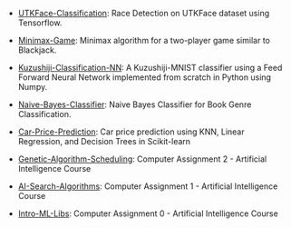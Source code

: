 * [UTKFace-Classification](https://github.com/daneshvar-amrollahi/UTKFace-Classification): Race Detection on UTKFace dataset using Tensorflow.

* [Minimax-Game](https://github.com/daneshvar-amrollahi/Minimax-Game): Minimax algorithm for a two-player game similar to Blackjack.

* [Kuzushiji-Classification-NN](https://github.com/daneshvar-amrollahi/Kuzushiji-Classification-NN): A Kuzushiji-MNIST classifier using a Feed Forward Neural Network implemented from scratch in Python using Numpy.

* [Naive-Bayes-Classifier](https://github.com/daneshvar-amrollahi/Naive-Bayes-Classifier): Naive Bayes Classifier for Book Genre Classification.

* [Car-Price-Prediction](https://github.com/daneshvar-amrollahi/Car-Price-Prediction): Car price prediction using KNN, Linear Regression, and Decision Trees in Scikit-learn

* [Genetic-Algorithm-Scheduling](https://github.com/daneshvar-amrollahi/Genetic-Algorithm-Scheduling): Computer Assignment 2 - Artificial Intelligence Course

* [AI-Search-Algorithms](https://github.com/daneshvar-amrollahi/AI-Search-Algorithms): Computer Assignment 1 - Artificial Intelligence Course

* [Intro-ML-Libs](https://github.com/daneshvar-amrollahi/Intro-ML-Libs): Computer Assignment 0 - Artificial Intelligence Course


